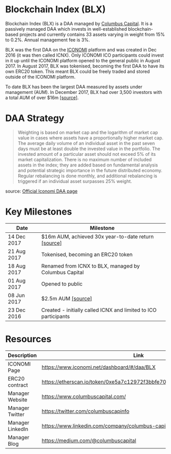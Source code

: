 # Blockchain Index (BLX)
Blockchain Index (BLX) is a DAA managed by [Columbus Capital](../Columbus-Capital.md). It is a passively managed DAA which invests in well-established blockchain-based projects and currently contains 33 assets varying in weight from 15% to 0.2%. Annual management fee is 3%.

BLX was the first DAA on the [ICONOMI](../ICONOMI.md) platform and was created in Dec 2016 (it was then called ICNX). Only ICONOMI ICO participants could invest in it up until the ICONOMI platform opened to the general public in August 2017. In August 2017, BLX was tokenised, becoming the first DAA to have its own ERC20 token. This meant BLX could be freely traded and stored outside of the ICONOMI platform. 

To date BLX has been the largest DAA measured by assets under management (AUM). In December 2017, BLX had over 3,500 investors with a total AUM of over $16m [[source]](https://medium.com/@columbuscapital/blockchain-index-update-deeab4425bf).

# DAA Strategy
> Weighting is based on market cap and the logarithm of market cap value in cases where assets have a proportionally higher market cap. The average daily volume of an individual asset in the past seven days must be at least double the invested value in the portfolio. The invested amount of a particular asset should not exceed 5% of its market capitalization. There is no maximum number of included assets in the index; they are added based on fundamental analysis and potential strategic importance in the future distributed economy. Regular rebalancing is done monthly, and additional rebalancing is triggered if an individual asset surpasses 25% weight. 

source: [Official Iconomi DAA page](https://www.iconomi.net/dashboard/#/daa/BLX)

# Key Milestones
Date | Milestone
--- | ---
14 Dec 2017 | $16m AUM, achieved 30x year-to-date return [[source]](https://medium.com/@columbuscapital/blockchain-index-update-deeab4425bf) 
21 Aug 2017 | Tokenised, becoming an ERC20 token
18 Aug 2017 | Renamed from ICNX to BLX, managed by Columbus Capital
01 Aug 2017 | Opened to public
08 Jun 2017 | $2.5m AUM [[source]](https://medium.com/iconominet/iconomi-icnx-daa-rules-update-5a59dd2761c)
23 Dec 2016 | Created - initially called ICNX and limited to ICO participants

# Resources
Description | Link
---|---
ICONOMI Page | https://www.iconomi.net/dashboard/#/daa/BLX
ERC20 contract | https://etherscan.io/token/0xe5a7c12972f3bbfe70ed29521c8949b8af6a0970
Manager Website | https://www.columbuscapital.com/
Manager Twitter | https://twitter.com/columbuscapinfo
Manager LinkedIn | https://www.linkedin.com/company/columbus-capital/
Manager Blog | https://medium.com/@columbuscapital
